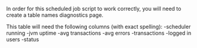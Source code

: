In order for this scheduled job script to work correctly, you will need to create a table names diagnostics page.

This table will need the following columns (with exact spelling):
  -scheduler running
  -jvm uptime
  -avg transactions
  -avg errors
  -transactions
  -logged in users
  -status

